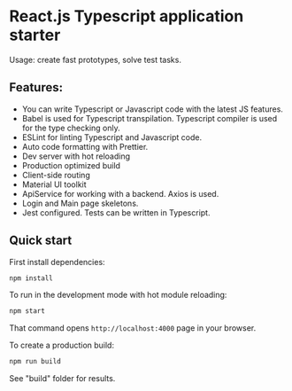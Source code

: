# React.js Typescript application starter

Usage: create fast prototypes, solve test tasks.

## Features:
* You can write Typescript or Javascript code with the latest JS features.
* Babel is used for Typescript transpilation. Typescript compiler is used for the type checking only.
* ESLint for linting Typescript and Javascript code.
* Auto code formatting with Prettier.
* Dev server with hot reloading
* Production optimized build
* Client-side routing
* Material UI toolkit
* ApiService for working with a backend. Axios is used.
* Login and Main page skeletons.
* Jest configured. Tests can be written in Typescript.

## Quick start

First install dependencies:

```sh
npm install
```

To run in the development mode with hot module reloading:

```sh
npm start
```

That command opens `http://localhost:4000` page in your browser.


To create a production build:

```sh
npm run build
```
See "build" folder for results.
